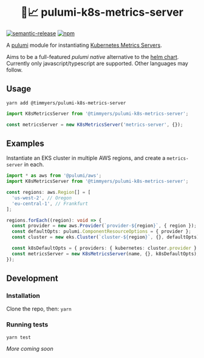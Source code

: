 <h1 align="center">🍹📈 pulumi-k8s-metrics-server</h1>

[![semantic-release](https://img.shields.io/badge/%20%20%F0%9F%93%A6%F0%9F%9A%80-semantic--release-e10079.svg)](https://github.com/semantic-release/semantic-release)
[![npm](https://img.shields.io/npm/v/@timmyers/pulumi-k8s-metrics-server.svg?style=popout)](https://www.npmjs.com/package/@timmyers/pulumi-k8s-metrics-server)

A [pulumi](https://www.pulumi.com) module for instantiating [Kubernetes Metrics Servers](https://github.com/kubernetes-incubator/metrics-server).

Aims to be a full-featured *pulumi native* alternative to the [helm chart](https://github.com/helm/charts/tree/master/stable/metrics-server). Currently only javascript/typescript are supported.  Other languages may follow.

## Usage

`yarn add @timmyers/pulumi-k8s-metrics-server`

```typescript
import K8sMetricsServer from '@timmyers/pulumi-k8s-metrics-server';

const metricsServer = new K8sMetricsServer('metrics-server', {});
```

## Examples
Instantiate an EKS cluster in multiple AWS regions, and create a `metrics-server` in each.
```typescript
import * as aws from '@pulumi/aws';
import K8sMetricsServer from '@timmyers/pulumi-k8s-metrics-server';

const regions: aws.Region[] = [
  'us-west-2', // Oregon
  'eu-central-1', // Frankfurt
];

regions.forEach((region): void => {
  const provider = new aws.Provider(`provider-${region}`, { region });
  const defaultOpts: pulumi.ComponentResourceOptions = { provider };
  const cluster = new eks.Cluster(`cluster-${region}`, {}, defaultOpts);

  const k8sDefaultOpts = { providers: { kubernetes: cluster.provider } };
  const metricsServer = new K8sMetricsServer(name, {}, k8sDefaultOpts);
});
```

## Development
### Installation
Clone the repo, then:
`yarn`

### Running tests
`yarn test`

_More coming soon_